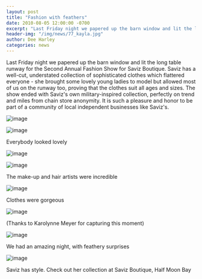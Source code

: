 ```yaml
---
layout: post
title: "Fashion with feathers"
date: 2010-08-05 12:00:00 -0700
excerpt: "Last Friday night we papered up the barn window and lit the long table runway for the Second ..."
header-img: "/img/news/77_kayla.jpg"
author: Dee Harley
categories: news
---
```

Last Friday night we papered up the barn window and lit the long table
runway for the Second Annual Fashion Show for Saviz Boutique. Saviz
has a well-cut, understated collection of sophisticated clothes which
flattered everyone - she brought some lovely young ladies to model but
allowed most of us on the runway too, proving that the clothes suit
all ages and sizes. The show ended with Saviz's own military-inspired
collection, perfectly on trend and miles from chain store anonymity.
It is such a pleasure and honor to be part of a community of local
independent businesses like Saviz's.

![image](/img/news/77_kayla.jpg)

![image](/img/news/77_model2.jpg)

Everybody looked lovely

![image](/img/news/77_doingmakeup.jpg)

![image](/img/news/77_eiliseyes.jpg)

The make-up and hair artists were incredible



![image](/img/news/77_leesa.jpg)

Clothes were gorgeous

![image](/img/news/77_deephoto.jpg)

(Thanks to Karolynne Meyer for capturing this moment)

![image](/img/news/77_eilisprofile.jpg)

We had an amazing night, with feathery surprises

![image](/img/news/77_savizshoes.jpg)



Saviz has style. Check out her collection at Saviz Boutique, Half Moon
Bay







